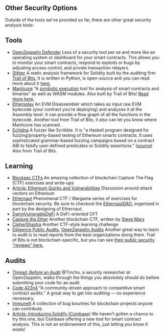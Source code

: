 ## Other Security Options

Outside of the tools we've provided so far, there are other great security analysis tools:

## Tools
- <a href="https://openzeppelin.com/defender/" target="_blank" rel="noopener noreferrer">OpenZeppelin Defender</a> Less of a security tool per se and more like an operating system or dashboard for your smart contracts. This allows you to monitor your smart contracts, respond to exploits or bugs by adjusting access control, and private transaction relayers.
- <a href="https://github.com/crytic/slither" target="_blank" rel="noopener noreferrer">Slither</a> A static analysis framework for Solidity built by the auditing firm <a href="https://www.trailofbits.com/" target="_blank" rel="noopener noreferrer">Trail of Bits.</a> It is written in Python, is open-source and you can read more about it <a href="https://blog.trailofbits.com/2018/10/19/slither-a-solidity-static-analysis-framework/" target="_blank" rel="noopener noreferrer">here.</a> 
- <a href="https://github.com/trailofbits/manticore" target="_blank" rel="noopener noreferrer">Manticore</a> "A <a href="https://en.wikipedia.org/wiki/Symbolic_execution" target="_blank" rel="noopener noreferrer">symbolic execution</a> tool for analysis of smart contracts and binaries" as well as WASM modules. Also built by Trail of Bits! <a href="https://blog.trailofbits.com/2017/04/27/manticore-symbolic-execution-for-humans/" target="_blank" rel="noopener noreferrer">Read more here.</a>
- <a href="https://github.com/crytic/ethersplay" target="_blank" rel="noopener noreferrer">Ethersplay</a> An EVM Disassembler which takes as input raw EVM bytecode (your contract you're deploying) and analyzes it at the Assembly level. It can provide a flow graph of all the functions in the bytecode. *Another* tool from Trail of Bits, it also can let you know where Manticore has scanned.
- <a href="https://github.com/crytic/echidna" target="_blank" rel="noopener noreferrer">Echidna</a> A fuzzer like Scribble. It is "a Haskell program designed for fuzzing/property-based testing of Ethereum smarts contracts. It uses sophisticated grammar-based fuzzing campaigns based on a contract ABI to falsify user-defined predicates or Solidity assertions." (<a href="https://github.com/crytic/echidna" target="_blank" rel="noopener noreferrer">source</a>) Also from Trail of Bits.

## Learning
- <a href="https://github.com/openblocksec/blocksec-ctfs" target="_blank" rel="noopener noreferrer">Blocksec CTFs</a> An amazing collection of blockchain Capture The Flag (CTF) exercises and write-ups
- <a href="https://swende.se/blog/Ethereum_quirks_and_vulns.html" target="_blank" rel="noopener noreferrer">Article: Ethereum Quirks and Vulnerabilities</a> Discussion around attack vectors on Ethereum
- <a href="https://ethernaut.openzeppelin.com/" target="_blank" rel="noopener noreferrer">Ethernaut</a> Phenomenal CTF / Wargame series of exercises for blockchain security. Be sure to checkout the <a href="https://twitter.com/ethernautdao?lang=en" target="_blank" rel="noopener noreferrer">EthernautDAO,</a> organized in part by the designing of Ethernaut.
- <a href="https://www.damnvulnerabledefi.xyz/" target="_blank" rel="noopener noreferrer">DamnVulnerableDeFi</a> A DeFi-oriented CFT
- <a href="https://capturetheether.com/" target="_blank" rel="noopener noreferrer">Capture the Ether</a> Another blockchain CTF, written by <a href="https://twitter.com/smarx" target="_blank" rel="noopener noreferrer">Steve Marx</a>
- <a href="https://ciphershastra.com/" target="_blank" rel="noopener noreferrer">CipherShastra</a> Another CTF-style learning challenge
- <a href="https://consensys.net/diligence/audits/" target="_blank" rel="noopener noreferrer">Diligence Public Audits,</a> <a href="https://blog.openzeppelin.com/security-audits/" target="_blank" rel="noopener noreferrer">OpenZeppelin Audits</a> Another great way to learn to audit is to read reports from the best organizations doing them. Trail of Bits is not blockchain-specific, but you can see <a href="https://github.com/trailofbits/publications#security-reviews" target="_blank" rel="noopener noreferrer">their public security "reviews" here.</a>

## Audits
- <a href="https://mobile.twitter.com/tinchoabbate/status/1400170232904400897?s=20" target="_blank" rel="noopener noreferrer">Thread: Before an Audit</a> @Tincho, a security researcher at OpenZeppelin, walks through the things you absolutely should do before submitting your code for an audit
- <a href="https://code423n4.com/" target="_blank" rel="noopener noreferrer">Code 423n4</a> "A community-driven approach to competitive smart contract audits." A great way to get into auditing — no experience necessary.
- <a href="https://immunefi.com/" target="_blank" rel="noopener noreferrer">Immunefi</a> A collection of bug bounties for blockchain projects anyone can contribute.
- <a href="https://blog.coinbase.com/introducing-solidify-a-tool-to-automatically-detect-and-classify-smart-contract-security-risks-73a1338fdbbe" target="_blank" rel="noopener noreferrer">Article: Introducing Solidify (Coinbase)</a> We haven't gotten a chance to try this one, but Coinbase offering a new tool for smart contract analysis. This is not an endorsement of this, just letting you know it exists!